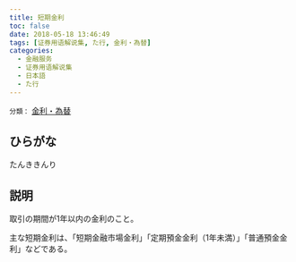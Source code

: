 ```yaml
---
title: 短期金利
toc: false
date: 2018-05-18 13:46:49
tags: [证券用语解说集, た行, 金利・為替]
categories:
  - 金融服务
  - 证券用语解说集
  - 日本語
  - た行
---
```


`分類：` [金利・為替](/tags/金利・為替/)

## ひらがな

たんききんり

## 説明

取引の期間が1年以内の金利のこと。

主な短期金利は、「短期金融市場金利」「定期預金金利（1年未満）」「普通預金金利」などである。
